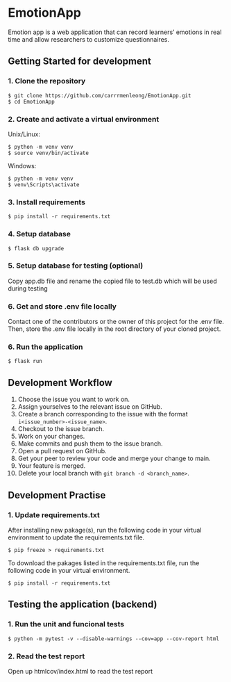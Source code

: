 # EmotionApp

Emotion app is a web application that can record learners’ emotions in real time and allow researchers to customize questionnaires.

## Getting Started for development

### 1. Clone the repository

```
$ git clone https://github.com/carrrmenleong/EmotionApp.git
$ cd EmotionApp
```

### 2. Create and activate a virtual environment

Unix/Linux:

```
$ python -m venv venv
$ source venv/bin/activate
```

Windows:

```
$ python -m venv venv
$ venv\Scripts\activate
```

### 3. Install requirements

```
$ pip install -r requirements.txt
```

### 4. Setup database

```
$ flask db upgrade
```

### 5. Setup database for testing (optional)

Copy app.db file and rename the copied file to test.db which will be used during testing

### 6. Get and store .env file locally

Contact one of the contributors or the owner of this project for the .env file.
Then, store the .env file locally in the root directory of your cloned project.

### 6. Run the application

```
$ flask run
```

## Development Workflow

1. Choose the issue you want to work on.
2. Assign yourselves to the relevant issue on GitHub.
3. Create a branch corresponding to the issue with the format `i<issue_number>-<issue_name>`.
4. Checkout to the issue branch.
5. Work on your changes.
6. Make commits and push them to the issue branch.
7. Open a pull request on GitHub.
8. Get your peer to review your code and merge your change to main.
9. Your feature is merged.
10. Delete your local branch with `git branch -d <branch_name>`.

## Development Practise
### 1. Update requirements.txt
After installing new pakage(s), run the following code in your virtual environment to update the requirements.txt file. 
```
$ pip freeze > requirements.txt
```
To download the pakages listed in the requirements.txt file, run the following code in your virtual environment.
```
$ pip install -r requirements.txt
```

## Testing the application (backend)
### 1. Run the unit and funcional tests
```
$ python -m pytest -v --disable-warnings --cov=app --cov-report html 
```
### 2. Read the test report
Open up htmlcov/index.html to read the test report
